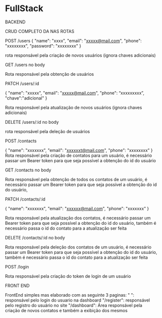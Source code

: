 # FullStack
BACKEND

CRUD COMPLETO DA NAS ROTAS 


POST /users
{
	"name": "xxxx",
	"email": "xxxxx@mail.com",
	"phone": "xxxxxxxx",
	"password": "xxxxxxxx"
}

rota responsável pela criação de novos usuários (ignora chaves adicionais)


GET /users
no body

Rota responsável pela obtenção de usuários


PATCH /users/:id

{
	"name": "xxxxx",
	"email": "xxxxx@mail.com",
	"phone": “xxxxxxxxx”,
	"chave":"adicional"
}

Rota responsável pela atualização de novos usuários (ignora chaves adicionais)


DELETE /users/:id
no body

rota responsável pela deleção de usuários 


POST /contacts

{
	"name": "xxxxxxx",
	"email": "xxxxxxt@mail.com",
	"phone": "xxxxxxxx"
}
Rota responsável pela criação de contatos para um usuário, é necessário passar um Bearer token para que seja possível a obtenção do id do usuário 


GET /contacts
no body

Rota responsável pela obtenção de todos os contatos de um usuário, é necessário passar um Bearer token para que seja possível a obtenção do id do usuário,


PATCH /contacts/:id

{
	"name": "xxxxxxx",
	"email": "xxxxxx@mail.com",
	"phone": "xxxxxxx"
}

Rota responsável pela atualização dos contatos, é necessário passar um Bearer token para que seja possível a obtenção do id do usuário, também é necessário passa o id do contato para a atualização ser feita


DELETE /contacts/:id
no body

Rota responsável pela deleção dos contatos de um usuário, é necessário passar um Bearer token para que seja possível a obtenção do id do usuário, também é necessário passa o id do contato para a atualização ser feita



POST /login

Rota responsável pela criação do token de login de um usuário 


FRONT END

FrontEnd simples mas elaborado com as seguinte 3 paginas:
" ": responsável pelo login do usuario na dashboard
"/register": responsável pelo registro do usuário no site
"/dashboard": Área responsável pela criação de novos contatos e também a exibição dos mesmos 



